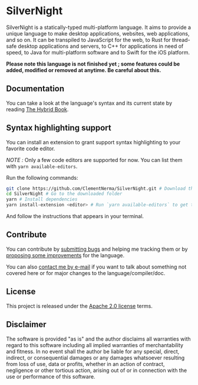 # SilverNight

SilverNight is a statically-typed multi-platform language. It aims to provide a unique language to make desktop applications, websites, web applications, and so on.
It can be transpiled to JavaScript for the web, to Rust for thread-safe desktop applications and servers, to C++ for applications in need of speed, to Java for multi-platform software and to Swift for the iOS platform.

**Please note this language is not finished yet ; some features could be added, modified or removed at anytime. Be careful about this.**

## Documentation

You can take a look at the language's syntax and its current state by reading [The Hybrid Book](https://silvernight.herokuapp.com/docs/book/hybrid.html).

## Syntax highlighting support

You can install an extension to grant support syntax highlighting to your favorite code editor.

*NOTE :* Only a few code editors are supported for now. You can list them with `yarn available-editors`.

Run the following commands:

```bash
git clone https://github.com/ClementNerma/SilverNight.git # Download the repository
cd SilverNight # Go to the downloaded folder
yarn # Install dependencies
yarn install-extension <editor> # Run `yarn available-editors` to get the list
```

And follow the instructions that appears in your terminal.

## Contribute

You can contribute by [submitting bugs](https://github.com/SilverNight/issues) and helping me tracking them or by [proposing some improvements](https://github.com/SilverNight/issues) for the language.

You can also [contact me by e-mail](mailto:clement.nerma@gmail.com) if you want to talk about something not covered here or for major changes to the language/compiler/doc.

## License

This project is released under the [Apache 2.0 license](LICENSE.md) terms.

## Disclaimer

The software is provided "as is" and the author disclaims all warranties with regard to this software including all implied warranties of merchantability and fitness. In no event shall the author be liable for any special, direct, indirect, or consequential damages or any damages whatsoever resulting from loss of use, data or profits, whether in an action of contract, negligence or other tortious action, arising out of or in connection with the use or performance of this software.
